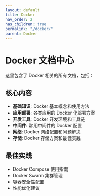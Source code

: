 ```yaml
---
layout: default
title: Docker
nav_order: 2
has_children: true
permalink: "/docker/"
parent: Docker
---
```


# Docker 文档中心

这里包含了 Docker 相关的所有文档，包括：

## 核心内容

- **基础知识**: Docker 基本概念和使用方法
- **应用部署**: 各类应用的 Docker 化部署方案
- **开发工具**: Docker 开发环境和工具链
- **中间件**: 常用中间件的 Docker 配置
- **网络**: Docker 网络配置和问题解决
- **存储**: Docker 存储方案和最佳实践

## 最佳实践

- Docker Compose 使用指南
- Docker Swarm 集群管理
- 容器安全性配置
- 性能优化建议
